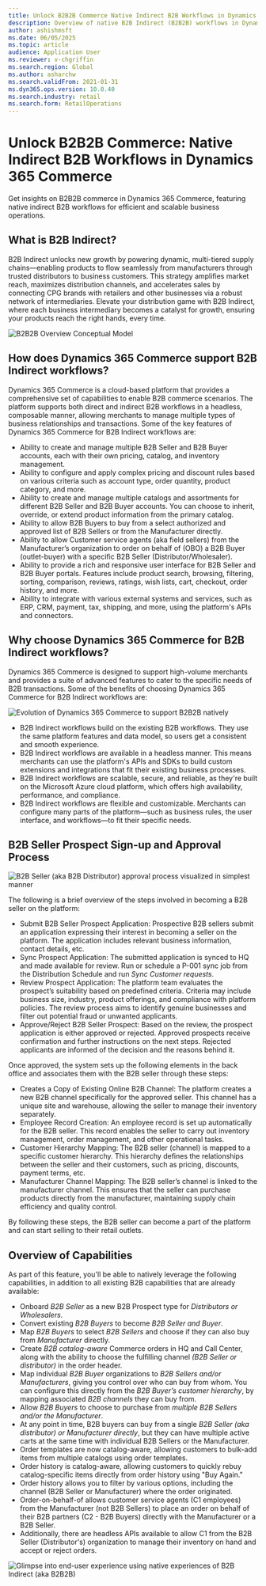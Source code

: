 ```yaml
---
title: Unlock B2B2B Commerce Native Indirect B2B Workflows in Dynamics 365 Commerce
description: Overview of native B2B Indirect (B2B2B) workflows in Dynamics 365 Commerce, with key features and benefits for modern B2B commerce scenarios.  
author: ashishmsft  
ms.date: 06/05/2025  
ms.topic: article  
audience: Application User  
ms.reviewer: v-chgriffin  
ms.search.region: Global  
ms.author: asharchw  
ms.search.validFrom: 2021-01-31  
ms.dyn365.ops.version: 10.0.40  
ms.search.industry: retail  
ms.search.form: RetailOperations  
---
```


# Unlock B2B2B Commerce: Native Indirect B2B Workflows in Dynamics 365 Commerce
Get insights on B2B2B commerce in Dynamics 365 Commerce, featuring native indirect B2B workflows for efficient and scalable business operations.

## What is B2B Indirect?

B2B Indirect unlocks new growth by powering dynamic, multi-tiered supply chains—enabling products to flow seamlessly from manufacturers through trusted distributors to business customers. This strategy amplifies market reach, maximizes distribution channels, and accelerates sales by connecting CPG brands with retailers and other businesses via a robust network of intermediaries. Elevate your distribution game with B2B Indirect, where each business intermediary becomes a catalyst for growth, ensuring your products reach the right hands, every time.

![B2B2B Overview Conceptual Model](../media/B2B2B-Overview-Conceptual-Model.png)

## How does Dynamics 365 Commerce support B2B Indirect workflows?

Dynamics 365 Commerce is a cloud-based platform that provides a comprehensive set of capabilities to enable B2B commerce scenarios. The platform supports both direct and indirect B2B workflows in a headless, composable manner, allowing merchants to manage multiple types of business relationships and transactions. Some of the key features of Dynamics 365 Commerce for B2B Indirect workflows are:

- Ability to create and manage multiple B2B Seller and B2B Buyer accounts, each with their own pricing, catalog, and inventory management.
- Ability to configure and apply complex pricing and discount rules based on various criteria such as account type, order quantity, product category, and more.
- Ability to create and manage multiple catalogs and assortments for different B2B Seller and B2B Buyer accounts. You can choose to inherit, override, or extend product information from the primary catalog.
- Ability to allow B2B Buyers to buy from a select authorized and approved list of B2B Sellers or from the Manufacturer directly.
- Ability to allow Customer service agents (aka field sellers) from the Manufacturer’s organization to order on behalf of (OBO) a B2B Buyer (outlet-buyer) with a specific B2B Seller (Distributor/Wholesaler).
- Ability to provide a rich and responsive user interface for B2B Seller and B2B Buyer portals. Features include product search, browsing, filtering, sorting, comparison, reviews, ratings, wish lists, cart, checkout, order history, and more.
- Ability to integrate with various external systems and services, such as ERP, CRM, payment, tax, shipping, and more, using the platform's APIs and connectors.

## Why choose Dynamics 365 Commerce for B2B Indirect workflows?

Dynamics 365 Commerce is designed to support high-volume merchants and provides a suite of advanced features to cater to the specific needs of B2B transactions. Some of the benefits of choosing Dynamics 365 Commerce for B2B Indirect workflows are:

![Evolution of Dynamics 365 Commerce to support B2B2B natively](../media/EvolutionB2BtoB2B2B.png)

- B2B Indirect workflows build on the existing B2B workflows. They use the same platform features and data model, so users get a consistent and smooth experience.
- B2B Indirect workflows are available in a headless manner. This means merchants can use the platform's APIs and SDKs to build custom extensions and integrations that fit their existing business processes.
- B2B Indirect workflows are scalable, secure, and reliable, as they're built on the Microsoft Azure cloud platform, which offers high availability, performance, and compliance.
- B2B Indirect workflows are flexible and customizable. Merchants can configure many parts of the platform—such as business rules, the user interface, and workflows—to fit their specific needs.

## B2B Seller Prospect Sign-up and Approval Process

![B2B Seller (aka B2B Distributor) approval process visualized in simplest manner](../media/B2BSeller-Approval-Process.png)

The following is a brief overview of the steps involved in becoming a B2B seller on the platform:

- Submit B2B Seller Prospect Application: Prospective B2B sellers submit an application expressing their interest in becoming a seller on the platform. The application includes relevant business information, contact details, etc.
- Sync Prospect Application: The submitted application is synced to HQ and made available for review. Run or schedule a P-001 sync job from the Distribution Schedule and run _Sync Customer requests_.
- Review Prospect Application: The platform team evaluates the prospect’s suitability based on predefined criteria. Criteria may include business size, industry, product offerings, and compliance with platform policies. The review process aims to identify genuine businesses and filter out potential fraud or unwanted applicants.
- Approve/Reject B2B Seller Prospect: Based on the review, the prospect application is either approved or rejected. Approved prospects receive confirmation and further instructions on the next steps. Rejected applicants are informed of the decision and the reasons behind it.

Once approved, the system sets up the following elements in the back office and associates them with the B2B seller through these steps:

- Creates a Copy of Existing Online B2B Channel: The platform creates a new B2B channel specifically for the approved seller. This channel has a unique site and warehouse, allowing the seller to manage their inventory separately.
- Employee Record Creation: An employee record is set up automatically for the B2B seller. This record enables the seller to carry out inventory management, order management, and other operational tasks.
- Customer Hierarchy Mapping: The B2B seller (channel) is mapped to a specific customer hierarchy. This hierarchy defines the relationships between the seller and their customers, such as pricing, discounts, payment terms, etc.
- Manufacturer Channel Mapping: The B2B seller’s channel is linked to the manufacturer channel. This ensures that the seller can purchase products directly from the manufacturer, maintaining supply chain efficiency and quality control.

By following these steps, the B2B seller can become a part of the platform and can start selling to their retail outlets.

## Overview of Capabilities

As part of this feature, you'll be able to natively leverage the following capabilities, in addition to all existing B2B capabilities that are already available:

- Onboard _B2B Seller_ as a new B2B Prospect type for _Distributors or Wholesalers_.
- Convert existing _B2B Buyers_ to become _B2B Seller and Buyer_.
- Map _B2B Buyers_ to select _B2B Sellers_ and choose if they can also buy from _Manufacturer_ directly. 
- Create _B2B catalog-aware_ Commerce orders in HQ and Call Center, along with the ability to choose the fulfilling channel _(B2B Seller or distributor)_ in the order header.
- Map individual _B2B Buyer_ organizations to _B2B Sellers and/or Manufacturers_, giving you control over who can buy from whom. You can configure this directly from the _B2B Buyer’s customer hierarchy_, by mapping associated _B2B channels_ they can buy from.
- Allow _B2B Buyers_ to choose to purchase from _multiple B2B Sellers and/or the Manufacturer_.
- At any point in time, B2B buyers can buy from a single _B2B Seller (aka distributor) or Manufacturer directly_, but they can have multiple active carts at the same time with individual B2B Sellers or the Manufacturer.
- Order templates are now catalog-aware, allowing customers to bulk-add items from multiple catalogs using order templates.
- Order history is catalog-aware, allowing customers to quickly rebuy catalog-specific items directly from order history using "Buy Again."
- Order history allows you to filter by various options, including the channel (B2B Seller or Manufacturer) where the order originated.
- Order-on-behalf-of allows customer service agents (C1 employees) from the Manufacturer (not B2B Sellers) to place an order on behalf of their B2B partners (C2 - B2B Buyers) directly with the Manufacturer or a B2B Seller.
- Additionally, there are headless APIs available to allow C1 from the B2B Seller (Distributor's) organization to manage their inventory on hand and accept or reject orders.

![Glimpse into end-user experience using native experiences of B2B Indirect (aka B2B2B)](../media/B2B-Indirect-Experience-Glimpse.png)
